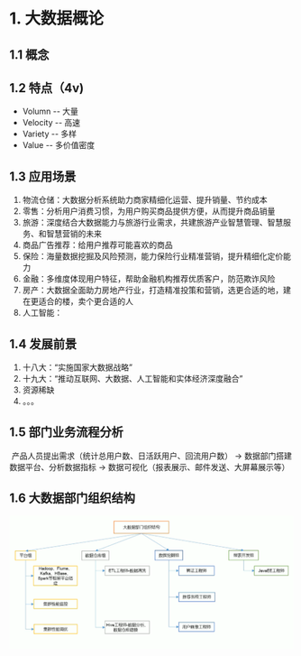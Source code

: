 # 1. 大数据概论

## 1.1 概念

## 1.2 特点（4v)

- Volumn -- 大量
- Velocity -- 高速
- Variety -- 多样
- Value -- 多价值密度

## 1.3 应用场景

1. 物流仓储：大数据分析系统助力商家精细化运营、提升销量、节约成本
2. 零售：分析用户消费习惯，为用户购买商品提供方便，从而提升商品销量
3. 旅游：深度结合大数据能力与旅游行业需求，共建旅游产业智慧管理、智慧服务、和智慧营销的未来
4. 商品广告推荐：给用户推荐可能喜欢的商品
5. 保险：海量数据挖掘及风险预测，能力保险行业精准营销，提升精细化定价能力
6. 金融：多维度体现用户特征，帮助金融机构推荐优质客户，防范欺诈风险
7. 房产：大数据全面助力房地产行业，打造精准投策和营销，选更合适的地，建在更适合的楼，卖个更合适的人
8. 人工智能：

## 1.4 发展前景

1. 十八大：“实施国家大数据战略”
2. 十九大：“推动互联网、大数据、人工智能和实体经济深度融合”
3. 资源稀缺
4. 。。。 

## 1.5 部门业务流程分析

​	产品人员提出需求（统计总用户数、日活跃用户、回流用户数） -> 数据部门搭建数据平台、分析数据指标 -> 数据可视化（报表展示、邮件发送、大屏幕展示等）

## 1.6 大数据部门组织结构

![大数据部门组织机构](.\res\大数据部门组织结构.png)

